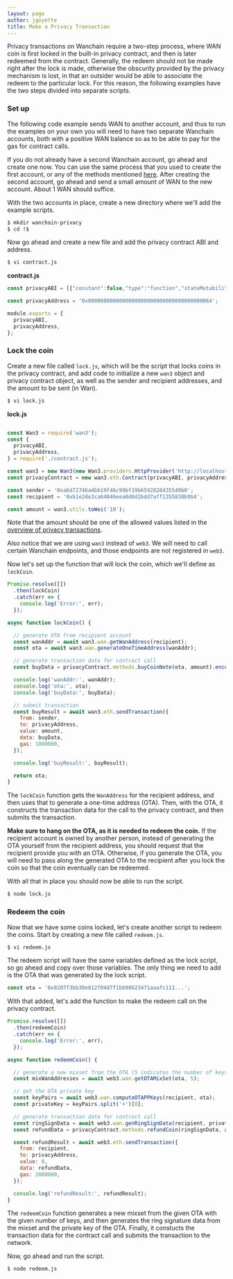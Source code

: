 ```yaml
---
layout: page
author: jgoyette
title: Make a Privacy Transaction
---
```


Privacy transactions on Wanchain require a two-step process, where WAN coin is
first locked in the built-in privacy contract, and then is later redeemed from
the contract. Generally, the redeem should not be made right after the lock is
made, otherwise the obscurity provided by the privacy mechanism is lost, in
that an outsider would be able to associate the redeem to the particular lock.
For this reason, the following examples have the two steps divided into
separate scripts.

### Set up

The following code example sends WAN to another account, and thus to run the
examples on your own you will need to have two separate Wanchain accounts, both
with a positive WAN balance so as to be able to pay for the gas for contract
calls.

If you do not already have a second Wanchain account, go ahead and create
one now. You can use the same process that you used to create the first
account, or any of the methods mentioned
[here](/docs/create-wanchain-account/). After creating the second account, go
ahead and send a small amount of WAN to the new account. About 1 WAN should
suffice.

With the two accounts in place, create a new directory where we'll add the
example scripts.

```bash
$ mkdir wanchain-privacy
$ cd !$
```

Now go ahead and create a new file and add the privacy contract ABI and
address.


```bash
$ vi contract.js
```

**contract.js**
```js
const privacyABI = [{"constant":false,"type":"function","stateMutability":"nonpayable","inputs":[{"name":"OtaAddr","type":"string"},{"name":"Value","type":"uint256"}],"name":"buyCoinNote","outputs":[{"name":"OtaAddr","type":"string"},{"name":"Value","type":"uint256"}]},{"constant":false,"type":"function","inputs":[{"name":"RingSignedData","type":"string"},{"name":"Value","type":"uint256"}],"name":"refundCoin","outputs":[{"name":"RingSignedData","type":"string"},{"name":"Value","type":"uint256"}]},{"constant":false,"inputs":[],"name":"getCoins","outputs":[{"name":"Value","type":"uint256"}]}];

const privacyAddress = '0x0000000000000000000000000000000000000064';

module.exports = {
  privacyABI,
  privacyAddress,
};
```

### Lock the coin

Create a new file called `lock.js`, which will be the script that locks coins
in the privacy contract, and add code to initialize a new `wan3` object and
privacy contract object, as well as the sender and recipient addresses, and the
amount to be sent (in Wan).

```bash
$ vi lock.js
```

**lock.js**
```js

const Wan3 = require('wan3');
const {
  privacyABI,
  privacyAddress,
} = require('./contract.js');

const wan3 = new Wan3(new Wan3.providers.HttpProvider('http://localhost:8545'));
const privacyContract = new wan3.eth.Contract(privacyABI, privacyAddress);

const sender = '0xa6d72746a4bb19f46c99bf19b6592828435540b0';
const recipient = '0xb1e2de3ca64046eea0d0d2bdd7aff1355838b9b4';

const amount = wan3.utils.toWei('10');
```

Note that the amount should be one of the allowed values listed in the
[overview of privacy transactions](/docs/privacy/overview/).

Also notice that we are using `wan3` instead of `web3`. We will need to call
certain Wanchain endpoints, and those endpoints are not registered in `web3`.

Now let's set up the function that will lock the coin, which we'll define as
`lockCoin`.

```js
Promise.resolve([])
  .then(lockCoin)
  .catch(err => {
    console.log('Error:', err);
  });

async function lockCoin() {

  // generate OTA from recipient account
  const wanAddr = await wan3.wan.getWanAddress(recipient);
  const ota = await wan3.wan.generateOneTimeAddress(wanAddr);

  // generate transaction data for contract call
  const buyData = privacyContract.methods.buyCoinNote(ota, amount).encodeABI();

  console.log('wanAddr:', wanAddr);
  console.log('ota:', ota);
  console.log('buyData:', buyData);

  // submit transaction
  const buyResult = await wan3.eth.sendTransaction({
    from: sender,
    to: privacyAddress,
    value: amount,
    data: buyData,
    gas: 1000000,
  });

  console.log('buyResult:', buyResult);

  return ota;
}
```

The `lockCoin` function gets the `WanAddress` for the recipient address, and
then uses that to generate a one-time address (OTA). Then, with the OTA, it
constructs the transaction data for the call to the privacy contract, and then
submits the transaction.

<div class="alert alert-info">
  <b>Make sure to hang on the OTA, as it is needed to redeem the coin.</b> If the
  recipient account is owned by another person, instead of generating the OTA
  yourself from the recipient address, you should request that the recipient
  provide you with an OTA. Otherwise, if you generate the OTA, you will need to
  pass along the generated OTA to the recipient after you lock the coin so that
  the coin eventually can be redeemed.
</div>

With all that in place you should now be able to run the script.

```bash
$ node lock.js
```

### Redeem the coin

Now that we have some coins locked, let's create another script to redeem the
coins. Start by creating a new file called `redeem.js`.

```bash
$ vi redeem.js
```

The redeem script will have the same variables defined as the lock script, so
go ahead and copy over those variables. The only thing we need to add is the
OTA that was generated by the lock script.

```js
const ota = '0x0207f3bb30e812f04d7f1bb98623471aaafc111...';
```

With that added, let's add the function to make the redeem call on the privacy
contract.

```js
Promise.resolve([])
  .then(redeemCoin)
  .catch(err => {
    console.log('Error:', err);
  });

async function redeemCoin() {

  // generate a new mixset from the OTA (5 indicates the number of keys to mix with)
  const mixWanAddresses = await web3.wan.getOTAMixSet(ota, 5);

  // get the OTA private key
  const keyPairs = await web3.wan.computeOTAPPKeys(recipient, ota);
  const privateKey = keyPairs.split('+')[0];

  // generate transaction data for contract call
  const ringSignData = await web3.wan.genRingSignData(recipient, privateKey, mixWanAddresses.join("+"));
  const refundData = privacyContract.methods.refundCoin(ringSignData, amount).encodeABI();

  const refundResult = await web3.eth.sendTransaction({
    from: recipient,
    to: privacyAddress,
    value: 0,
    data: refundData,
    gas: 2000000,
  });

  console.log('refundResult:', refundResult);
}
```

The `redeemCoin` function generates a new mixset from the given OTA with the
given number of keys, and then generates the ring signature data from the
mixset and the private key of the OTA. Finally, it constucts the transaction
data for the contract call and submits the transaction to the network.

Now, go ahead and run the script.

```bash
$ node redeem.js
```
